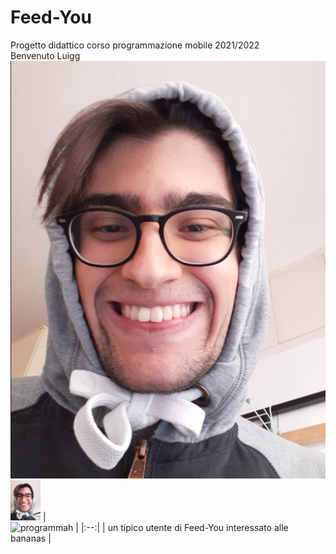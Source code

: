 # Feed-You
Progetto didattico corso programmazione mobile 2021/2022
<br/> Benvenuto Luigg
<br/> ![socio](luigi_rafele.png) 
<img src="luigi_rafele.png" width="48">
| <br/> ![programmah](monke_app_dev.gif) |
|:--:|
| un tipico utente di Feed-You interessato alle bananas |
